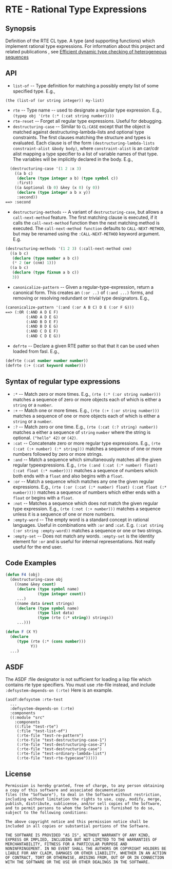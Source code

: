 # RTE - Rational Type Expressions

## Synopsis


Definition of the RTE CL type.  A type (and supporting functions) which implement rational type expressions.
      For information about this project and related publications , see [Efficient dynamic type checking of heterogeneous sequences](https://www.lrde.epita.fr/wiki/Publications/newton.16.rte.report)

## API

* `list-of` -- Type definition for matching a possibly empty list of some specified type.  E.g., 

`(the (list-of (or string integer)) my-list)`

* `rte` -- Type name -- used to designate a regular type expression.  E.g., `(typep obj '(rte (:* (:cat string number))))`
* `rte-reset` -- Forget all regular type expressions.  Useful for debugging.
* `destructuring-case` --   Similar to `CL:CASE` except that the object is matched against destructuring-lambda-lists and
optional type constraints.  The first clauses matching the structure and types is evaluated.
Each clause is of the form `(destructuring-lambda-lists constraint-alist &body body)`,
where `constraint-alist` is an car/cdr alist mapping a type specifier to a list of variable
names of that type.   The variables will be implicitly declared in the body.
E.g.,

````lisp
  (destructuring-case '(1 2 :x 3)
    ((a b c) 
     (declare (type integer a b) (type symbol c))
     :first)
    ((a &optional (b 0) &key (x 0) (y 0)) 
     (declare (type integer a b x y))
     :second))
==> :second
````

* `destructuring-methods` -- A variant of `destructuring-case`, but allows a `call-next-method` feature.
The first matching clause is executed, if it calls the `call-next-method` function
then the next matching method is executed.
The `call-next-method function` defaults to `CALL-NEXT-METHOD`, but may be renamed
using the `:CALL-NEXT-METHOD` keyword argument.
E.g.

````lisp
(destructuring-methods '(1 2 3) (:call-next-method cnm)
  ((a b c)
   (declare (type number a b c))
   (* 2 (or (cnm) 1)))
  ((a b c)
   (declare (type fixnum a b c))
   3))
````

* `canonicalize-pattern` --  Given a regular-type-expression, return a canonical form.
This creates an `(:or ..)` of `(:and ...)` forms, and
removing or resolving redundant or trivial type designators.  E.g.,

````lisp
(canonicalize-pattern '(:and (:or A B C) D E (:or F G)))
==> (:OR (:AND A D E F)
         (:AND A D E G)
         (:AND B D E F)
         (:AND B D E G)
         (:AND C D E F)
         (:AND C D E G))
````

* `defrte` -- Declare a given RTE patter so that that it can be used when loaded from fasl.  E.g.,
````lisp
(defrte (:cat number number number))
(defrte (:+ (:cat keyword number)))
````

## Syntax of regular type expressions

* `:*` -- Match zero or more times.  E.g., `(rte (:* (:or string number)))` matches a
     sequence of zero or more objects each of which is either a `string` or a `number`.
* `:+` -- Match one or more times.  E.g., `(rte (:+ (:or string number)))` matches a
     sequence of one or more objects each of which is either a `string` or a `number`.
* `:?` -- Match zero or one time.  E.g., `(rte (:cat (:? string) number))` matches a either a sequence
of `string` `number` where the string is optional.  `("hello" 42)` or `(42)`.
* `:cat` -- Concatenate zero or more regular type expressions.  E.g., `(rte (:cat (:+ number) (:* string)))` matches a sequence of one or more numbers followed by zero or more strings.
* `:and` -- Match a sequence which simultaneously matches all the given regular typeexpressions.  E.g., `(rte (:and (:cat (:* number) float) (:cat float (:* number))))` matches a sequence of numbers which both ends with a `float` and also begins with a `float`.
* `:or` -- Match a sequence which matches any one the given regular expressions.  E.g., `(rte (:or (:cat (:* number) float) (:cat float (:* number))))` matches a sequence of numbers which either ends with a `float` or begins with a `float`.
* `:not` -- Matches a sequence which does not match the given regular type expression.  E.g., `(rte (:not (:+ number)))` matches a sequence unless it is a sequence of one or more numbers.
* `:empty-word` -- The empty word is a standard concept in
     rational languages.  Useful in combinations with `:or` and
     `:cat`.   E.g. `(:cat string (:or string :empty-word))` matches a sequence or one or two strings.
* `:empty-set` -- Does not match any words.  `:empty-set`
     is the identity element for `:or` and is useful for
     internal representations.  Not really useful for the end user.

## Code Examples

```lisp
(defun F4 (obj)
  (destructuring-case obj
    ((name &key count)
     (declare (type symbol name)
              (type integer count))
     ...)
    ((name data &rest strings)
     (declare (type symbol name)
              (type list data)
              (type (rte (:* string)) strings))
     ...)))
```

```lisp
(defun F (X Y)
  (declare
     (type (rte (:* (cons number)))
           Y))
  ...)
```

## ASDF

The ASDF :file designator is not sufficient for loading a lisp file
which contains rte type specifiers.  You must use :rte-file instead,
and include `:defsystem-depends-on (:rte)`
Here is an example.

```
(asdf:defsystem :rte-test
  ...
  :defsystem-depends-on (:rte)
  :components
  ((:module "src"
    :components
    ((:file "test-rte")
     (:file "test-list-of")
     (:rte-file "test-re-pattern")
     (:rte-file "test-destructuring-case-1")
     (:rte-file "test-destructuring-case-2")
     (:rte-file "test-destructuring-case")
     (:rte-file "test-ordinary-lambda-list")
     (:rte-file "test-rte-typecase")))))
```


## License

```
Permission is hereby granted, free of charge, to any person obtaining
a copy of this software and associated documentation
files (the "Software"), to deal in the Software without restriction,
including without limitation the rights to use, copy, modify, merge,
publish, distribute, sublicense, and/or sell copies of the Software,
and to permit persons to whom the Software is furnished to do so,
subject to the following conditions:

The above copyright notice and this permission notice shall be
included in all copies or substantial portions of the Software.

THE SOFTWARE IS PROVIDED "AS IS", WITHOUT WARRANTY OF ANY KIND,
EXPRESS OR IMPLIED, INCLUDING BUT NOT LIMITED TO THE WARRANTIES OF
MERCHANTABILITY, FITNESS FOR A PARTICULAR PURPOSE AND
NONINFRINGEMENT. IN NO EVENT SHALL THE AUTHORS OR COPYRIGHT HOLDERS BE
LIABLE FOR ANY CLAIM, DAMAGES OR OTHER LIABILITY, WHETHER IN AN ACTION
OF CONTRACT, TORT OR OTHERWISE, ARISING FROM, OUT OF OR IN CONNECTION
WITH THE SOFTWARE OR THE USE OR OTHER DEALINGS IN THE SOFTWARE.
```